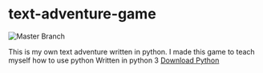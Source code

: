 # text-adventure-game

![Master Branch](https://github.com/wingdings255/text-adventure-game/workflows/Syntax%20Check/badge.svg?branch=master)

This is my own text adventure written in python. I made this game to teach myself how to use python
Written in python 3 [Download Python](https://www.python.org/downloads/)

